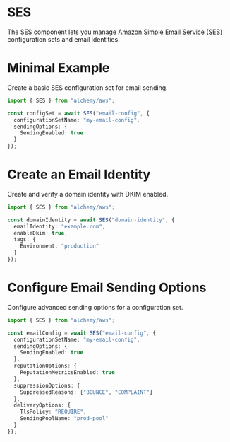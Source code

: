 # SES

The SES component lets you manage [Amazon Simple Email Service (SES)](https://docs.aws.amazon.com/ses/latest/dg/Welcome.html) configuration sets and email identities.

# Minimal Example

Create a basic SES configuration set for email sending.

```ts
import { SES } from "alchemy/aws";

const configSet = await SES("email-config", {
  configurationSetName: "my-email-config",
  sendingOptions: {
    SendingEnabled: true
  }
});
```

# Create an Email Identity

Create and verify a domain identity with DKIM enabled.

```ts
import { SES } from "alchemy/aws";

const domainIdentity = await SES("domain-identity", {
  emailIdentity: "example.com", 
  enableDkim: true,
  tags: {
    Environment: "production"
  }
});
```

# Configure Email Sending Options

Configure advanced sending options for a configuration set.

```ts
import { SES } from "alchemy/aws";

const emailConfig = await SES("email-config", {
  configurationSetName: "my-email-config",
  sendingOptions: {
    SendingEnabled: true
  },
  reputationOptions: {
    ReputationMetricsEnabled: true
  },
  suppressionOptions: {
    SuppressedReasons: ["BOUNCE", "COMPLAINT"]
  },
  deliveryOptions: {
    TlsPolicy: "REQUIRE",
    SendingPoolName: "prod-pool"
  }
});
```
